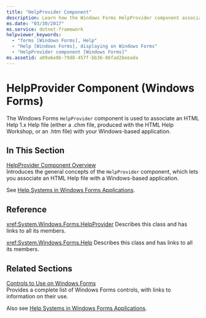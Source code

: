 ```yaml
---
title: "HelpProvider Component"
description: Learn how the Windows Forms HelpProvider component associates an HTML Help 1.x file with your Windows-based application.
ms.date: "03/30/2017"
ms.service: dotnet-framework
helpviewer_keywords:
  - "forms [Windows Forms], Help"
  - "Help [Windows Forms], displaying on Windows Forms"
  - "HelpProvider component [Windows Forms]"
ms.assetid: a09a6e0b-79d8-457f-bb36-86fad2beeada
---
```

# HelpProvider Component (Windows Forms)

The Windows Forms `HelpProvider` component is used to associate an HTML Help 1.x Help file (either a .chm file, produced with the HTML Help Workshop, or an .htm file) with your Windows-based application.

## In This Section

[HelpProvider Component Overview](helpprovider-component-overview-windows-forms.md)\
Introduces the general concepts of the `HelpProvider` component, which lets you associate an HTML Help file with a Windows-based application.

See [Help Systems in Windows Forms Applications](../advanced/help-systems-in-windows-forms-applications.md).

## Reference

<xref:System.Windows.Forms.HelpProvider>
Describes this class and has links to all its members.

<xref:System.Windows.Forms.Help>
Describes this class and has links to all its members.

## Related Sections

[Controls to Use on Windows Forms](controls-to-use-on-windows-forms.md)\
Provides a complete list of Windows Forms controls, with links to information on their use.

Also see [Help Systems in Windows Forms Applications](../advanced/help-systems-in-windows-forms-applications.md).
